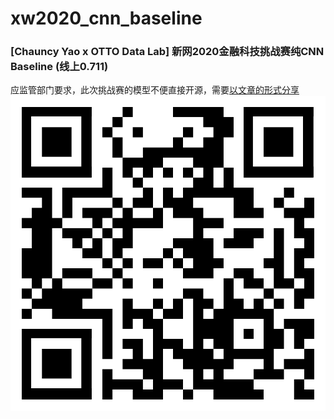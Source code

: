 # xw2020_cnn_baseline
### [Chauncy Yao x OTTO Data Lab] 新网2020金融科技挑战赛纯CNN Baseline (线上0.711)
应监管部门要求，此次挑战赛的模型不便直接开源，需要[以文章的形式分享](https://mp.weixin.qq.com/s/r7Ai8FVSPRB71PVghYk75A)
![](./qr.png)
